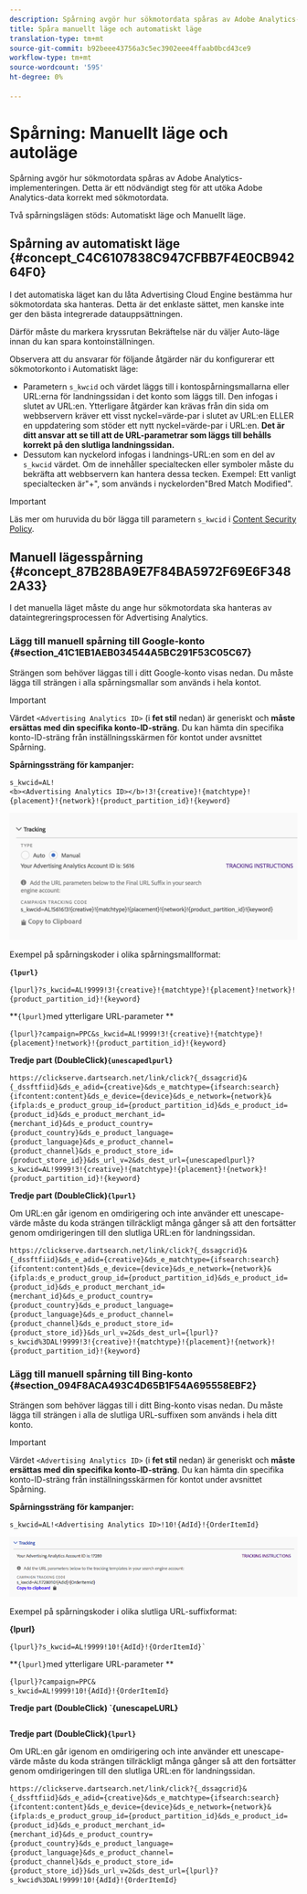 ```yaml
---
description: Spårning avgör hur sökmotordata spåras av Adobe Analytics-implementeringen. Detta är ett nödvändigt steg för att utöka Adobe Analytics-data korrekt med sökmotordata.
title: Spåra manuellt läge och automatiskt läge
translation-type: tm+mt
source-git-commit: b92beee43756a3c5ec3902eee4ffaab0bcd43ce9
workflow-type: tm+mt
source-wordcount: '595'
ht-degree: 0%

---
```



# Spårning: Manuellt läge och autoläge

Spårning avgör hur sökmotordata spåras av Adobe Analytics-implementeringen. Detta är ett nödvändigt steg för att utöka Adobe Analytics-data korrekt med sökmotordata.

Två spårningslägen stöds: Automatiskt läge och Manuellt läge.

## Spårning av automatiskt läge {#concept_C4C6107838C947CFBB7F4E0CB94264F0}

I det automatiska läget kan du låta Advertising Cloud Engine bestämma hur sökmotordata ska hanteras. Detta är det enklaste sättet, men kanske inte ger den bästa integrerade datauppsättningen.

Därför måste du markera kryssrutan Bekräftelse när du väljer Auto-läge innan du kan spara kontoinställningen.

Observera att du ansvarar för följande åtgärder när du konfigurerar ett sökmotorkonto i Automatiskt läge:

* Parametern `s_kwcid` och värdet läggs till i kontospårningsmallarna eller URL:erna för landningssidan i det konto som läggs till. Den infogas i slutet av URL:en. Ytterligare åtgärder kan krävas från din sida om webbservern kräver ett visst nyckel=värde-par i slutet av URL:en ELLER en uppdatering som stöder ett nytt nyckel=värde-par i URL:en. **Det är ditt ansvar att se till att de URL-parametrar som läggs till behålls korrekt på den slutliga landningssidan.**
* Dessutom kan nyckelord infogas i landnings-URL:en som en del av `s_kwcid` värdet. Om de innehåller specialtecken eller symboler måste du bekräfta att webbservern kan hantera dessa tecken. Exempel: Ett vanligt specialtecken är&quot;+&quot;, som används i nyckelorden&quot;Bred Match Modified&quot;.

>[!IMPORTANT]
>
>Läs mer om huruvida du bör lägga till parametern `s_kwcid` i [Content Security Policy](https://docs.adobe.com/content/help/en/id-service/using/reference/csp.html).

## Manuell lägesspårning {#concept_87B28BA9E7F84BA5972F69E6F3482A33}

I det manuella läget måste du ange hur sökmotordata ska hanteras av dataintegreringsprocessen för Advertising Analytics.

### Lägg till manuell spårning till Google-konto {#section_41C1EB1AEB034544A5BC291F53C05C67}

Strängen som behöver läggas till i ditt Google-konto visas nedan. Du måste lägga till strängen i alla spårningsmallar som används i hela kontot.

>[!IMPORTANT]
>
>Värdet `<Advertising Analytics ID>` (i **fet stil** nedan) är generiskt och **måste ersättas med din specifika konto-ID-sträng**. Du kan hämta din specifika konto-ID-sträng från inställningsskärmen för kontot under avsnittet Spårning.

**Spårningssträng för kampanjer:**

```
s_kwcid=AL! 
<b><Advertising Analytics ID></b>!3!{creative}!{matchtype}!{placement}!{network}!{product_partition_id}!{keyword}
```

![](assets/Google.png)

Exempel på spårningskoder i olika spårningsmallformat:

**`{lpurl}`**

```
{lpurl}?s_kwcid=AL!9999!3!{creative}!{matchtype}!{placement}!network}!{product_partition_id}!{keyword}
```

**`{lpurl}`med ytterligare URL-parameter **

```
{lpurl}?campaign=PPC&s_kwcid=AL!9999!3!{creative}!{matchtype}!{placement}!network}!{product_partition_id}!{keyword}
```

**Tredje part (DoubleClick)`{unescapedlpurl}`**

```
https://clickserve.dartsearch.net/link/click?{_dssagcrid}&{_dssftfiid}&ds_e_adid={creative}&ds_e_matchtype={ifsearch:search}{ifcontent:content}&ds_e_device={device}&ds_e_network={network}&{ifpla:ds_e_product_group_id={product_partition_id}&ds_e_product_id={product_id}&ds_e_product_merchant_id={merchant_id}&ds_e_product_country={product_country}&ds_e_product_language={product_language}&ds_e_product_channel={product_channel}&ds_e_product_store_id={product_store_id}}&ds_url_v=2&ds_dest_url={unescapedlpurl}?s_kwcid=AL!9999!3!{creative}!{matchtype}!{placement}!{network}!{product_partition_id}!{keyword}
```

**Tredje part (DoubleClick)`{lpurl}`**

Om URL:en går igenom en omdirigering och inte använder ett unescape-värde måste du koda strängen tillräckligt många gånger så att den fortsätter genom omdirigeringen till den slutliga URL:en för landningssidan.

```
https://clickserve.dartsearch.net/link/click?{_dssagcrid}&{_dssftfiid}&ds_e_adid={creative}&ds_e_matchtype={ifsearch:search}{ifcontent:content}&ds_e_device={device}&ds_e_network={network}&{ifpla:ds_e_product_group_id={product_partition_id}&ds_e_product_id={product_id}&ds_e_product_merchant_id={merchant_id}&ds_e_product_country={product_country}&ds_e_product_language={product_language}&ds_e_product_channel={product_channel}&ds_e_product_store_id={product_store_id}}&ds_url_v=2&ds_dest_url={lpurl}?s_kwcid%3DAL!9999!3!{creative}!{matchtype}!{placement}!{network}!{product_partition_id}!{keyword}
```

### Lägg till manuell spårning till Bing-konto {#section_094F8ACA493C4D65B1F54A695558EBF2}

Strängen som behöver läggas till i ditt Bing-konto visas nedan. Du måste lägga till strängen i alla de slutliga URL-suffixen som används i hela ditt konto.

>[!IMPORTANT]
>
>Värdet `<Advertising Analytics ID>` (i **fet stil** nedan) är generiskt och **måste ersättas med din specifika konto-ID-sträng**. Du kan hämta din specifika konto-ID-sträng från inställningsskärmen för kontot under avsnittet Spårning.

**Spårningssträng för kampanjer:**

```
s_kwcid=AL!<Advertising Analytics ID>!10!{AdId}!{OrderItemId} 
```

![](assets/Bing.png)

Exempel på spårningskoder i olika slutliga URL-suffixformat:

**{lpurl}**

```
{lpurl}?s_kwcid=AL!9999!10!{AdId}!{OrderItemId}`
```

**`{lpurl}`med ytterligare URL-parameter **

```
{lpurl}?campaign=PPC&
s_kwcid=AL!9999!10!{AdId}!{OrderItemId}
```

**Tredje part (DoubleClick) `{unescapeLURL}**

```https://clickserve.dartsearch.net/link/click?{_dssagcrid}&{_dssftfiid}&ds_e_adid={creative}&ds_e_matchtype={ifsearch:search}{ifcontent:content}&ds_e_device={device}&ds_e_network={network}&{ifpla:ds_e_product_group_id={product_partition_id}&ds_e_product_id={product_id}&ds_e_product_merchant_id={merchant_id}&ds_e_product_country={product_country}&ds_e_product_language={product_language}&ds_e_product_channel={product_channel}&ds_e_product_store_id={product_store_id}}&ds_url_v=2&ds_dest_url={unescapedlpurl}?s_kwcid=AL!9999!10!{AdId}!{OrderItemId}

```

**Tredje part (DoubleClick)`{lpurl}`**

Om URL:en går igenom en omdirigering och inte använder ett unescape-värde måste du koda strängen tillräckligt många gånger så att den fortsätter genom omdirigeringen till den slutliga URL:en för landningssidan.

```
https://clickserve.dartsearch.net/link/click?{_dssagcrid}&{_dssftfiid}&ds_e_adid={creative}&ds_e_matchtype={ifsearch:search}{ifcontent:content}&ds_e_device={device}&ds_e_network={network}&{ifpla:ds_e_product_group_id={product_partition_id}&ds_e_product_id={product_id}&ds_e_product_merchant_id={merchant_id}&ds_e_product_country={product_country}&ds_e_product_language={product_language}&ds_e_product_channel={product_channel}&ds_e_product_store_id={product_store_id}}&ds_url_v=2&ds_dest_url={lpurl}?s_kwcid%3DAL!9999!10!{AdId}!{OrderItemId}
```

